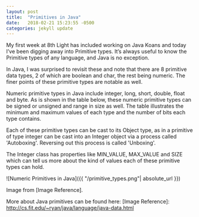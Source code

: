 ```yaml
---
layout: post
title:  "Primitives in Java"
date:   2018-02-21 15:23:55 -0500
categories: jekyll update
---
```

My first week at 8th Light has included working on Java Koans and today I’ve been digging away into Primitive types. It’s always useful to know the Primitive types of any language, and Java is no exception.  

In Java, I was surprised to revisit these and note that there are 8 primitive data types, 2 of which are boolean and char, the rest being numeric. The finer points of these primitive types are notable as well.

Numeric primitive types in Java include integer, long, short, double, float and byte. As is shown in the table below, these numeric primitive types can be signed or unsigned and range in size as well.  The table illustrates the minimum and maximum values of each type and the number of bits each type contains.  

Each of these primitive types can be cast to its Object type, as in a primitive of type integer can be cast into an Integer object via a process called 'Autoboxing'. Reversing out this process is called 'Unboxing'.

The Integer class has properties like MIN_VALUE, MAX_VALUE and SIZE which can tell us more about the kind of values each of these primitive types can hold.

![Numeric Primitives in Java]({{ "/primitive_types.png"| absolute_url }})

Image from [Image Reference].  

More about Java primitives can be found here:
[Image Reference]: http://cs.fit.edu/~ryan/java/language/java-data.html
